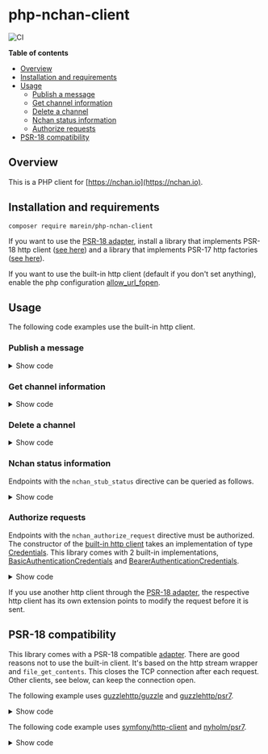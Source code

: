 # php-nchan-client

![CI](https://github.com/marein/php-nchan-client/workflows/CI/badge.svg?branch=master)

__Table of contents__

* [Overview](#overview)
* [Installation and requirements](#installation-and-requirements)
* [Usage](#usage)
  * [Publish a message](#publish-a-message)
  * [Get channel information](#get-channel-information)
  * [Delete a channel](#delete-a-channel)
  * [Nchan status information](#nchan-status-information)
  * [Authorize requests](#authorize-requests)
* [PSR-18 compatibility](#psr-18-compatibility)

## Overview

This is a PHP client for [https://nchan.io](https://nchan.io).

## Installation and requirements

```
composer require marein/php-nchan-client
```

If you want to use the
[PSR-18 adapter](#psr-18-compatibility),
install a library that implements PSR-18 http client
([see here](https://packagist.org/providers/psr/http-client-implementation))
and a library that implements PSR-17 http factories
([see here](https://packagist.org/providers/psr/http-factory-implementation)).

If you want to use the built-in http client (default if you don't set anything),
enable the php configuration
[allow_url_fopen](http://php.net/manual/en/filesystem.configuration.php#ini.allow-url-fopen).

## Usage

The following code examples use the built-in http client.

### Publish a message

<details>
  <summary>Show code</summary>

  ```php
  <?php

  namespace {

      use Marein\Nchan\Api\Model\PlainTextMessage;
      use Marein\Nchan\Nchan;

      include '/path/to/autoload.php';

      $nchan = new Nchan('http://my-nchan-domain');
      $channel = $nchan->channel('/path-to-publisher-endpoint');
      $channelInformation = $channel->publish(
          new PlainTextMessage(
              'my-message-name',
              'my message content'
          )
      );

      // Nchan returns some channel information after publishing a message.
      var_dump($channelInformation);
  }
  ```
</details>

### Get channel information

<details>
  <summary>Show code</summary>

  ```php
  <?php

  namespace {

      use Marein\Nchan\Nchan;

      include '/path/to/autoload.php';

      $nchan = new Nchan('http://my-nchan-domain');
      $channel = $nchan->channel('/path-to-publisher-endpoint');
      $channelInformation = $channel->information();

      var_dump($channelInformation);
  }
  ```
</details>

### Delete a channel

<details>
  <summary>Show code</summary>

  ```php
  <?php

  namespace {

      use Marein\Nchan\Nchan;

      include '/path/to/autoload.php';

      $nchan = new Nchan('http://my-nchan-domain');
      $channel = $nchan->channel('/path-to-publisher-endpoint');
      $channel->delete();
  }
  ```
</details>

### Nchan status information

Endpoints with the `nchan_stub_status` directive can be queried as follows.

<details>
  <summary>Show code</summary>

  ```php
  <?php

  namespace {

      use Marein\Nchan\Nchan;

      include '/path/to/autoload.php';

      $nchan = new Nchan('http://my-nchan-domain');
      $status = $nchan->status('/path-to-status-location');
      $statusInformation = $status->information();

      var_dump($statusInformation);
  }
```
</details>

### Authorize requests

Endpoints with the `nchan_authorize_request` directive must be authorized.
The constructor of the
[built-in http client](/src/HttpAdapter/HttpStreamWrapperClient.php)
takes an implementation of type
[Credentials](/src/HttpAdapter/Credentials.php).
This library comes with 2 built-in implementations,
[BasicAuthenticationCredentials](/src/HttpAdapter/BasicAuthenticationCredentials.php)
and
[BearerAuthenticationCredentials](/src/HttpAdapter/BearerAuthenticationCredentials.php).

<details>
  <summary>Show code</summary>

  ```php
  <?php

  namespace {

      use Marein\Nchan\HttpAdapter\BasicAuthenticationCredentials;
      use Marein\Nchan\HttpAdapter\BearerAuthenticationCredentials;
      use Marein\Nchan\HttpAdapter\HttpStreamWrapperClient;
      use Marein\Nchan\Nchan;

      include '/path/to/autoload.php';

      // Client with basic authentication
      $adapter = new HttpStreamWrapperClient(
          new BasicAuthenticationCredentials('nchan', 'password')
      );

      // Client with bearer authentication
      $adapter = new HttpStreamWrapperClient(
          new BearerAuthenticationCredentials('my-token')
      );

      $nchan = new Nchan('http://my-nchan-domain', $adapter);
  }
  ```
</details>

If you use another http client through the
[PSR-18 adapter](#psr-18-compatibility),
the respective http client has its own extension points to modify the request before it is sent.

## PSR-18 compatibility

This library comes with a PSR-18 compatible
[adapter](/src/HttpAdapter/Psr18ClientAdapter.php).
There are good reasons not to use the built-in client.
It's based on the http stream wrapper and `file_get_contents`.
This closes the TCP connection after each request.
Other clients, see below, can keep the connection open.

The following example uses
[guzzlehttp/guzzle](https://packagist.org/packages/guzzlehttp/guzzle)
and
[guzzlehttp/psr7](https://packagist.org/packages/guzzlehttp/psr7).

<details>
  <summary>Show code</summary>

  ```php
  <?php
      use GuzzleHttp\Client;
      use GuzzleHttp\Psr7\HttpFactory;
      use Marein\Nchan\HttpAdapter\Psr18ClientAdapter;
      use Marein\Nchan\Nchan;

      include '/path/to/autoload.php';

      $nchan = new Nchan(
          'http://my-nchan-domain',
          new Psr18ClientAdapter(
              new Client(),
              new HttpFactory(),
              new HttpFactory()
          )
      );
  ```
</details>

The following code example uses
[symfony/http-client](https://packagist.org/packages/symfony/http-client)
and
[nyholm/psr7](https://packagist.org/packages/nyholm/psr7).

<details>
  <summary>Show code</summary>

  ```php
  <?php
      use Marein\Nchan\HttpAdapter\Psr18ClientAdapter;
      use Marein\Nchan\Nchan;
      use Nyholm\Psr7\Factory\Psr17Factory;
      use Symfony\Component\HttpClient\HttpClient;
      use Symfony\Component\HttpClient\Psr18Client;

      include '/path/to/autoload.php';

      // Symfony itself needs an adapter to be PSR-18 compliant.
      $httpClient = new Psr18Client(
          HttpClient::create(),
          new Psr17Factory(),
          new Psr17Factory()
      );

      $nchan = new Nchan(
          'http://my-nchan-domain',
          new Psr18ClientAdapter(
              $httpClient,
              $httpClient,
              $httpClient
          )
      );
  ```
</details>
